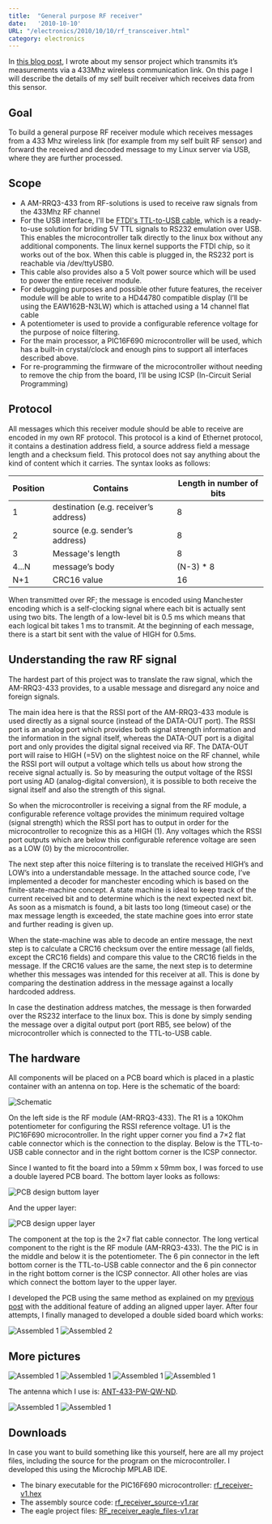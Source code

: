 ```yaml
---
title:  "General purpose RF receiver"
date:   '2010-10-10'
URL: "/electronics/2010/10/10/rf_transceiver.html"
category: electronics
---
```


In [this blog  post](/electronics/2010/02/09/wireless_temp_hum_sensor.html), I wrote about my sensor project which transmits it’s measurements via a 433Mhz wireless communication 
link. On this page I will describe the details of my self built receiver which receives data from this sensor.

## Goal

To build a general purpose RF receiver module which receives messages from a 433 Mhz wireless link (for example from my self built RF sensor) and forward the received and decoded message to my Linux server via USB, where they are further processed.

## Scope

* A AM-RRQ3-433 from RF-solutions is used to receive raw signals from the 433Mhz RF channel
* For the USB interface, I'll be [FTDI's TTL-to-USB cable](http://www.ftdichip.com/Products/Cables/USBTTLSerial.htm), which is a ready-to-use solution for briding 5V TTL signals to RS232 emulation over USB. This enables the microcontroller talk directly to the linux box without any additional components. The linux kernel supports the FTDI chip, so it works out of the box. When this cable is plugged in, the RS232 port is reachable via /dev/ttyUSB0.
* This cable also provides also a 5 Volt power source which will be used to power the entire receiver module.
* For debugging purposes and possible other future features, the receiver module will be able to write to a HD44780 compatible display (I’ll be using the EAW162B-N3LW) which is attached using a 14 channel flat cable
* A potentiometer is used to provide a configurable reference voltage for the purpose of noice filtering.
* For the main processor, a PIC16F690 microcontroller will be used, which has a built-in crystal/clock and enough pins to support all interfaces described above.
* For re-programming the firmware of the microcontroller without needing to remove the chip from the board, I’ll be using ICSP (In-Circuit Serial Programming)

## Protocol

All messages which this receiver module should be able to receive are encoded in my own RF protocol. This protocol is a kind of Ethernet protocol, it contains a destination address field, a source address field a message length and a checksum field. This protocol does not say anything about the kind of content which it carries. The syntax looks as follows:

Position | Contains | Length in number of bits
--- | --- | ---
1 | destination (e.g. receiver’s address) | 8
2 | source (e.g. sender’s address) | 8
3 | Message's length | 8
4...N | message’s body | (N-3) * 8
N+1 | CRC16 value | 16

When transmitted over RF; the message is encoded using Manchester encoding which is a self-clocking signal where each bit is actually sent using two bits. The length of a low-level bit is 0.5 ms which means that each logical bit takes 1 ms to transmit. At the beginning of each message, there is a start bit sent with the value of HIGH for 0.5ms.

## Understanding the raw RF signal
   
The hardest part of this project was to translate the raw signal, which the AM-RRQ3-433 provides, to a usable message and disregard any noice and foreign signals.

The main idea here is that the RSSI port of the AM-RRQ3-433 module is used directly as a signal source (instead of the DATA-OUT port). The RSSI port is an analog port which provides both signal strength information and the information in the signal itself, whereas the DATA-OUT port is a digital port and only provides the digital signal received via RF. The DATA-OUT port will raise to HIGH (=5V) on the slightest noice on the RF channel, while the RSSI port will output a voltage which tells us about how strong the receive signal actually is. So by measuring the output voltage of the RSSI port using AD (analog-digital conversion), it is possible to both receive the signal itself and also the strength of this signal.

So when the microcontroller is receiving a signal from the RF module, a configurable reference voltage provides the minimum required voltage (signal strength) which the RSSI port has to output in order for the microcontroller to recognize this as a HIGH (1). Any voltages which the RSSI port outputs which are below this configurable reference voltage are seen as a LOW (0) by the microcontroller.

The next step after this noice filtering is to translate the received HIGH’s and LOW’s into a understandable message. In the attached source code, I’ve implemented a decoder for manchester encoding which is based on the finite-state-machine concept. A state machine is ideal to keep track of the current received bit and to determine which is the next expected next bit. As soon as a mismatch is found, a bit lasts too long (timeout case) or the max message length is exceeded, the state machine goes into error state and further reading is given up.

When the state-machine was able to decode an entire message, the next step is to calculate a CRC16 checksum over the entire message (all fields, except the CRC16 fields) and compare this value to the CRC16 fields in the message. If the CRC16 values are the same, the next step is to determine whether this messages was intended for this receiver at all. This is done by comparing the destination address in the message against a locally hardcoded address.

In case the destination address matches, the message is then forwarded over the RS232 interface to the linux box. This is done by simply sending the message over a digital output port (port RB5, see below) of the microcontroller which is connected to the TTL-to-USB cable.

## The hardware
   
All components will be placed on a PCB board which is placed in a plastic container with an antenna on top. Here is the schematic of the board:

![Schematic](/images/rf_transceiver/rf_receiver_schematic.png "Schematic")

On the left side is the RF module (AM-RRQ3-433). The R1 is a 10KOhm potentiometer for configuring the RSSI reference voltage. U1 is the PIC16F690 microcontroller. In the right upper corner you find a 7×2 flat cable connector which is the connection to the display. Below is the TTL-to-USB cable connector and in the right bottom corner is the ICSP connector.

Since I wanted to fit the board into a 59mm x 59mm box, I was forced to use a double layered PCB board. The bottom layer looks as follows:

![PCB design buttom layer](/images/rf_transceiver/board_down.png "PCB design buttom layer")

And the upper layer:

![PCB design upper layer](/images/rf_transceiver/board_up.png "PCB design upper layer")

The component at the top is the 2×7 flat cable connector. The long vertical component to the right is the RF module (AM-RRQ3-433). The the PIC is in the middle and below it is the potentiometer. The 6 pin connector in the left bottom corner is the TTL-to-USB cable connector and the 6 pin connector in the right bottom corner is the ICSP connector. All other holes are vias which connect the bottom layer to the upper layer.

I developed the PCB using the same method as explained on my [previous post](/electronics/2010/03/10/making-pcbs.html) with the additional feature of adding an aligned upper layer. After four attempts, I finally managed to developed a double sided board which works:

![Assembled 1](/images/rf_transceiver/rf_receiver-01.jpg "Assembled 1")
![Assembled 2](/images/rf_transceiver/rf_receiver-02.jpg "Assembled 2")

## More pictures

![Assembled 1](/images/rf_transceiver/rf_receiver-03.jpg "Assembled 1")
![Assembled 1](/images/rf_transceiver/rf_receiver-04.jpg "Assembled 1")
![Assembled 1](/images/rf_transceiver/rf_receiver-05.jpg "Assembled 1")
![Assembled 1](/images/rf_transceiver/rf_receiver-06.jpg "Assembled 1")

The antenna which I use is: [ANT-433-PW-QW-ND](http://search.digikey.com/scripts/DkSearch/dksus.dll?WT.z_header=search_go&lang=en&site=us&keywords=ANT-433-PW-QW-ND&x=0&y=0).

![Assembled 1](/images/rf_transceiver/rf_receiver-07.jpg "Assembled 1")
![Assembled 1](/images/rf_transceiver/rf_receiver-08.jpg "Assembled 1")


## Downloads

In case you want to build something like this yourself, here are all my project files, including the source for the program on the microcontroller. I developed this using the Microchip MPLAB IDE.

* The binary executable for the PIC16F690 microcontroller: [rf_receiver-v1.hex](/download/rf_transceiver/rf_receiver-v1.hex)
* The assembly source code: [rf_receiver_source-v1.rar](/download/rf_transceiver/rf_receiver_source-v1.rar)
* The eagle project files: [RF_receiver_eagle_files-v1.rar](/download/rf_transceiver/RF_receiver_eagle_files-v1.rar)
